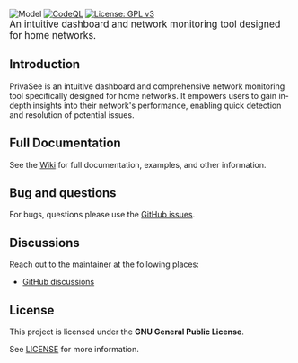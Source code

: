 ![Model](<img https://github.com/cbabil/PrivaSee/blob/master/frontend/src/assets/images/logo.png height="396px" width="124px">)
[![CodeQL](https://github.com/cbabil/PyPluginizer/actions/workflows/codeql.yml/badge.svg)](https://github.com/cbabil/PyPluginizer/actions/workflows/codeql.yml)
[![License: GPL v3](https://img.shields.io/badge/License-GPLv3-blue.svg)](https://www.gnu.org/licenses/gpl-3.0)
<br><span style="font-size:larger;">An intuitive dashboard and network monitoring tool designed for home networks.</span>

## Introduction

PrivaSee is an intuitive dashboard and comprehensive network monitoring tool specifically designed for home networks. It empowers users to gain in-depth insights into their network's performance, enabling quick detection and resolution of potential issues.

## Full Documentation
See the [Wiki](https://github.com/cbabil/PrivaSee/wiki) for full documentation, examples, and other information.


## Bug and questions
For bugs, questions please use the [GitHub issues](https://github.com/cbabil/PrivaSee/issues).


## Discussions
Reach out to the maintainer at the following places:

- [GitHub discussions](https://github.com/cbabil/PrivaSee/discussions)


## License
This project is licensed under the **GNU General Public License**.

See [LICENSE](LICENSE) for more information.
